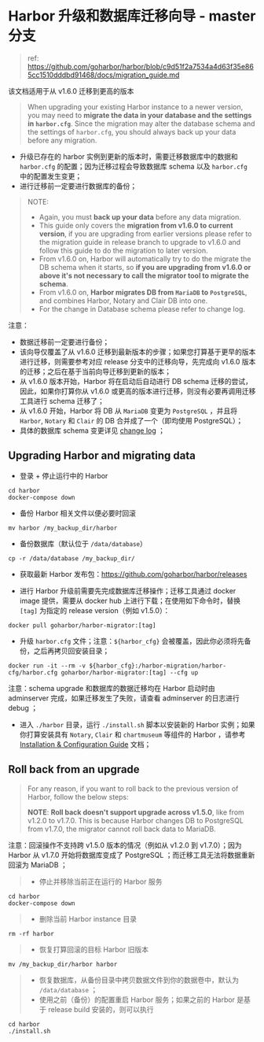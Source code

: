 # Harbor 升级和数据库迁移向导 - master 分支

> ref: https://github.com/goharbor/harbor/blob/c9d51f2a7534a4d63f35e865cc1510dddbd91468/docs/migration_guide.md

该文档适用于从 v1.6.0 迁移到更高的版本

> When upgrading your existing Harbor instance to a newer version, you may need to **migrate the data in your database and the settings in `harbor.cfg`**. Since the migration may alter the database schema and the settings of `harbor.cfg`, you should always back up your data before any migration.

- 升级已存在的 harbor 实例到更新的版本时，需要迁移数据库中的数据和 `harbor.cfg` 的配置；因为迁移过程会导致数据库 schema 以及 `harbor.cfg` 中的配置发生变更；
- 进行迁移前一定要进行数据库的备份；

> NOTE:
> 
> - Again, you must **back up your data** before any data migration.
> - This guide only covers the **migration from v1.6.0 to current version**, if you are upgrading from earlier versions please refer to the migration guide in release branch to upgrade to v1.6.0 and follow this guide to do the migration to later version.
> - From v1.6.0 on, Harbor will automatically try to do the migrate the DB schema when it starts, so **if you are upgrading from v1.6.0 or above it's not necessary to call the migrator tool to migrate the schema**.
> - From v1.6.0 on, **Harbor migrates DB from `MariaDB` to `PostgreSQL`**, and combines Harbor, Notary and Clair DB into one.
> - For the change in Database schema please refer to change log.

注意：

- 数据迁移前一定要进行备份；
- 该向导仅覆盖了从 v1.6.0 迁移到最新版本的步骤；如果您打算基于更早的版本进行迁移，则需要参考对应 release 分支中的迁移向导，先完成向 v1.6.0 版本的迁移；之后在基于当前向导迁移到更新的版本；
- 从 v1.6.0 版本开始，Harbor 将在启动后自动进行 DB schema 迁移的尝试，因此，如果你打算你从 v1.6.0 或更高的版本进行迁移，则没有必要再调用迁移工具进行 schema 迁移了；
- 从 v1.6.0 开始，Harbor 将 DB 从 `MariaDB` 变更为 `PostgreSQL` ，并且将 `Harbor`, `Notary` 和 `Clair` 的 DB 合并成了一个（即均使用 PostgreSQL）；
- 具体的数据库 schema 变更详见 [change log](https://github.com/goharbor/harbor/blob/c9d51f2a7534a4d63f35e865cc1510dddbd91468/tools/migration/db/changelog.md) ；

## Upgrading Harbor and migrating data

- 登录 + 停止运行中的 Harbor

```
cd harbor
docker-compose down
```

- 备份 Harbor 相关文件以便必要时回滚

```
mv harbor /my_backup_dir/harbor
```

- 备份数据库（默认位于 `/data/database`）

```
cp -r /data/database /my_backup_dir/
```

- 获取最新 Harbor 发布包：https://github.com/goharbor/harbor/releases

- 进行 Harbor 升级前需要先完成数据库迁移操作；迁移工具通过 docker image 提供，需要从 docker hub 上进行下载；在使用如下命令时，替换 `[tag]` 为指定的 release version（例如 v1.5.0）：

```
docker pull goharbor/harbor-migrator:[tag]
```

- 升级 `harbor.cfg` 文件；注意：`${harbor_cfg}` 会被覆盖，因此你必须将先备份，之后再拷贝回安装目录；

```
docker run -it --rm -v ${harbor_cfg}:/harbor-migration/harbor-cfg/harbor.cfg goharbor/harbor-migrator:[tag] --cfg up
```

注意：schema upgrade 和数据库的数据迁移均在 Harbor 启动时由 adminserver 完成，如果迁移发生了失败，请查看 adminserver 的日志进行 debug ；

- 进入 `./harbor` 目录，运行 `./install.sh` 脚本以安装新的 Harbor 实例；如果你打算安装具有 `Notary`, `Clair` 和 `chartmuseum` 等组件的 Harbor ，请参考 [Installation & Configuration Guide](https://github.com/goharbor/harbor/blob/c9d51f2a7534a4d63f35e865cc1510dddbd91468/docs/installation_guide.md) 文档；

## Roll back from an upgrade

> For any reason, if you want to roll back to the previous version of Harbor, follow the below steps:
>
> **NOTE**: **Roll back doesn't support upgrade across v1.5.0**, like from v1.2.0 to v1.7.0. This is because Harbor changes DB to PostgreSQL from v1.7.0, the migrator cannot roll back data to MariaDB.

注意：回滚操作不支持跨 v1.5.0 版本的情况（例如从 v1.2.0 到 v1.7.0）；因为 Harbor 从 v1.7.0 开始将数据库变成了 PostgreSQL ；而迁移工具无法将数据重新回滚为 MariaDB ；

> - 停止并移除当前正在运行的 Harbor 服务

```
cd harbor
docker-compose down
```

> - 删除当前 Harbor instance 目录

```
rm -rf harbor
```

> - 恢复打算回滚的目标 Harbor 旧版本

```
mv /my_backup_dir/harbor harbor
```

> - 恢复数据库，从备份目录中拷贝数据文件到你的数据卷中，默认为 `/data/database` ；
> - 使用之前（备份）的配置重启 Harbor 服务；如果之前的 Harbor 是基于 release build 安装的，则可以执行

```
cd harbor
./install.sh
```